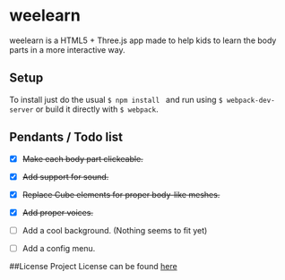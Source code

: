 # weelearn
weelearn is a HTML5 + Three.js app made to help kids to learn the body parts in a more interactive way.


## Setup
To install just do the usual ```$ npm install ``` and run using ```$ webpack-dev-server``` or build it directly with ```$ webpack```.


## Pendants / Todo list
  - [x] <s>Make each body part clickeable.</s>
  - [x] <s>Add support for sound.</s>
  - [x] <s>Replace Cube elements for proper body-like meshes.</s>
  - [x] <s>Add proper voices.</s>
  - [ ] Add a cool background. (Nothing seems to fit yet)
  - [ ] Add a config menu.



##License
Project License can be found <a href="https://github.com/datyayu/weelearn/blob/master/LICENSE.md">here</a>
